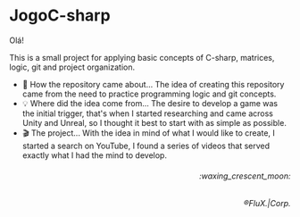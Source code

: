 # JogoC-sharp
Olá!
<!--
Este é um pequeno projeto para aplicação de conceitos básicos de C-sharp, matrizes, lógica, git e organização de projetos.
<br>
Aqui irie monta um roteiro de como foi desenvolvido o projeto até o momento.
<ul>
  <li>
  🤔 Como surgiu o repositorio... A idéia de cria esse repositórrio veio da necessidade de praticar conceitos de lógica de programação e git.
</li>
<li>
   💡 De onde surgiu a idéia... A vontade de desenvolver um game foi o gatilho inicial, foi quando comecei a pesquisar e me deparei com Unity e Unreal, então achei mehlhor começar com o mais simples possível.
</li>
<li>
  🎬 O projeto... Como a idéia em mente do que gostaria de criar, comecei a busca no YouTube, encontrei uma série de videos que serviu exatamente com oque eu tinha mente para desenvolver.
</li>
</ul>
-->

This is a small project for applying basic concepts of C-sharp, matrices, logic, git and project organization.
<ul>
  <li>
  🤔 How the repository came about... The idea of ​​creating this repository came from the need to practice programming logic and git concepts.
</li>
  <li>
  💡 Where did the idea come from... The desire to develop a game was the initial trigger, that's when I started researching and came across Unity and Unreal, so I thought it best to start with as simple as possible.
</li>
  <li>
  🎬 The project... With the idea in mind of what I would like to create, I started a search on YouTube, I found a series of videos that served exactly what I had the mind to develop.
</li>
</ul>
<h6 align="right">:waxing_crescent_moon:

<h6 align="right">®FluX.|Corp.
